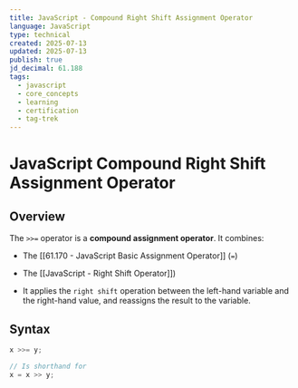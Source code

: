 ```yaml
---
title: JavaScript - Compound Right Shift Assignment Operator
language: JavaScript
type: technical
created: 2025-07-13
updated: 2025-07-13
publish: true
jd_decimal: 61.188
tags:
  - javascript
  - core_concepts
  - learning
  - certification
  - tag-trek
---
```


# JavaScript Compound Right Shift Assignment Operator

## Overview

The `>>=` operator is a **compound assignment operator**. It combines:

- The [[61.170 - JavaScript Basic Assignment Operator]] (`=`)
- The [[JavaScript - Right Shift Operator]])

- It applies the `right shift` operation between the left-hand variable and the right-hand value, and reassigns the result to the variable.

## Syntax

```javascript
x >>= y;

// Is shorthand for
x = x >> y;
```
